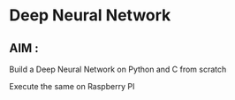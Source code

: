 # Deep Neural Network


## AIM : 

Build a Deep Neural Network on Python and C from scratch 

Execute the same on Raspberry PI


